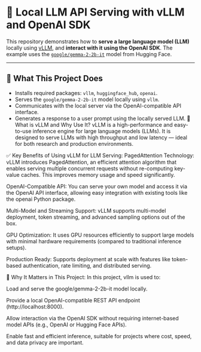 # 🚀 Local LLM API Serving with vLLM and OpenAI SDK

This repository demonstrates how to **serve a large language model (LLM)** locally using [vLLM](https://github.com/vllm-project/vllm), and **interact with it using the OpenAI SDK**. The example uses the [`google/gemma-2-2b-it`](https://huggingface.co/google/gemma-2-2b-it) model from Hugging Face.

---

## 🧠 What This Project Does

- Installs required packages: `vllm`, `huggingface_hub`, `openai`.
- Serves the `google/gemma-2-2b-it` model locally using `vllm`.
- Communicates with the local server via the OpenAI-compatible API interface.
- Generates a response to a user prompt using the locally served LLM.
🧩 What is vLLM and Why Use It?
vLLM is a high-performance and easy-to-use inference engine for large language models (LLMs). It is designed to serve LLMs with high throughput and low latency — ideal for both research and production environments.

✅ Key Benefits of Using vLLM for LLM Serving:
PagedAttention Technology: vLLM introduces PagedAttention, an efficient attention algorithm that enables serving multiple concurrent requests without re-computing key-value caches. This improves memory usage and speed significantly.

OpenAI-Compatible API: You can serve your own model and access it via the OpenAI API interface, allowing easy integration with existing tools like the openai Python package.

Multi-Model and Streaming Support: vLLM supports multi-model deployment, token streaming, and advanced sampling options out of the box.

GPU Optimization: It uses GPU resources efficiently to support large models with minimal hardware requirements (compared to traditional inference setups).

Production Ready: Supports deployment at scale with features like token-based authentication, rate limiting, and distributed serving.

📌 Why It Matters in This Project:
In this project, vllm is used to:

Load and serve the google/gemma-2-2b-it model locally.

Provide a local OpenAI-compatible REST API endpoint (http://localhost:8000).

Allow interaction via the OpenAI SDK without requiring internet-based model APIs (e.g., OpenAI or Hugging Face APIs).

Enable fast and efficient inference, suitable for projects where cost, speed, and data privacy are important.
